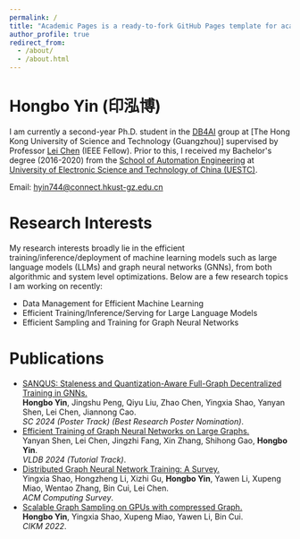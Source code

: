 ```yaml
---
permalink: /
title: "Academic Pages is a ready-to-fork GitHub Pages template for academic personal websites"
author_profile: true
redirect_from: 
  - /about/
  - /about.html
---
```


Hongbo Yin (印泓博)
====
I am currently a second-year Ph.D. student in the [DB4AI](https://cse.hkust.edu.hk/db4ai/) group at [The Hong Kong University of Science and Technology (Guangzhou)] supervised by Professor [Lei Chen](https://cse.hkust.edu.hk/~leichen/) (IEEE Fellow). Prior to this, I received my Bachelor's degree (2016-2020) from the [School of Automation Engineering](https://en.uestc.edu.cn/info/1015/1409.htm) at [University of Electronic Science and Technology of China (UESTC)](https://en.uestc.edu.cn/).

Email: hyin744@connect.hkust-gz.edu.cn

Research Interests
======
My research interests broadly lie in the efficient training/inference/deployment of machine learning models such as large language models (LLMs) and graph neural networks (GNNs), from both algorithmic and system level optimizations. Below are a few research topics I am working on recently: <br>
- Data Management for Efficient Machine Learning <br>
- Efficient Training/Inference/Serving for Large Language Models <br>
- Efficient Sampling and Training for Graph Neural Networks <br>

Publications
======
- <u>SANQUS: Staleness and Quantization-Aware Full-Graph Decentralized Training in GNNs.</u> <br>
 **Hongbo Yin**, Jingshu Peng, Qiyu Liu, Zhao Chen, Yingxia Shao, Yanyan Shen, Lei Chen, Jiannong Cao. <br>
  *SC 2024 (Poster Track) (Best Research Poster Nomination)*.
- <u>Efficient Training of Graph Neural Networks on Large Graphs.</u> <br>
  Yanyan Shen, Lei Chen, Jingzhi Fang, Xin Zhang, Shihong Gao, **Hongbo Yin**. <br>
  *VLDB 2024 (Tutorial Track)*.
- <u>Distributed Graph Neural Network Training: A Survey.</u> <br>
  Yingxia Shao, Hongzheng Li, Xizhi Gu, **Hongbo Yin**, Yawen Li, Xupeng Miao, Wentao Zhang, Bin Cui, Lei Chen. <br>
  *ACM Computing Survey*.
- <u>Scalable Graph Sampling on GPUs with compressed Graph.</u> <br>
  **Hongbo Yin**, Yingxia Shao, Xupeng Miao, Yawen Li, Bin Cui. <br>
  *CIKM 2022*.
